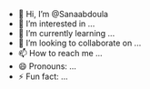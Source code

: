 - 👋 Hi, I’m @Sanaabdoula
- 👀 I’m interested in ...
- 🌱 I’m currently learning ...
- 💞️ I’m looking to collaborate on ...
- 📫 How to reach me ...
- 😄 Pronouns: ...
- ⚡ Fun fact: ...

<!---
Sanaabdoula/Sanaabdoula is a ✨ special ✨ repository because its `README.md` (this file) appears on your GitHub profile.
You can click the Preview link to take a look at your changes.
--->

